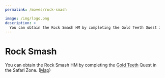 ```yaml
---
permalink: /moves/rock-smash

image: /img/logo.png
description: >
  You can obtain the Rock Smash HM by completing the Gold Teeth Quest in the Safari Zone. https://i.imgur.com/y2ZZX3l.png
---
```


# Rock Smash

You can obtain the Rock Smash HM by completing the [Gold Teeth](/items/gold-teeth) Quest in the Safari Zone. ([Map](https://i.imgur.com/y2ZZX3l.png))
